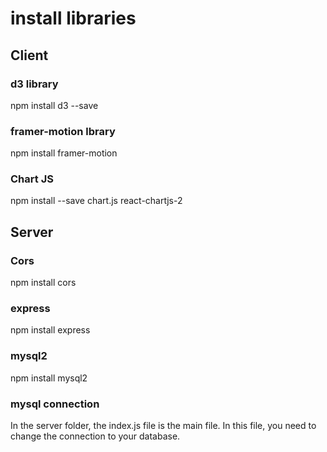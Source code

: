 # install libraries

## Client

### d3 library

npm install d3 --save

### framer-motion lbrary

npm install framer-motion

### Chart JS

npm install --save chart.js react-chartjs-2

## Server

### Cors

npm install cors

### express

npm install express

### mysql2

npm install mysql2

### mysql connection

In the server folder, the index.js file is the main file. In this file, you need to change the connection to your database.
